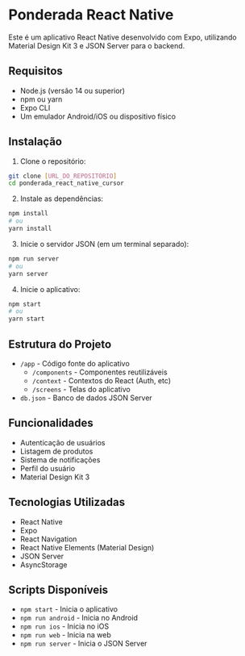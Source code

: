 # Ponderada React Native

Este é um aplicativo React Native desenvolvido com Expo, utilizando Material Design Kit 3 e JSON Server para o backend.

## Requisitos

- Node.js (versão 14 ou superior)
- npm ou yarn
- Expo CLI
- Um emulador Android/iOS ou dispositivo físico

## Instalação

1. Clone o repositório:
```bash
git clone [URL_DO_REPOSITÓRIO]
cd ponderada_react_native_cursor
```

2. Instale as dependências:
```bash
npm install
# ou
yarn install
```

3. Inicie o servidor JSON (em um terminal separado):
```bash
npm run server
# ou
yarn server
```

4. Inicie o aplicativo:
```bash
npm start
# ou
yarn start
```

## Estrutura do Projeto

- `/app` - Código fonte do aplicativo
  - `/components` - Componentes reutilizáveis
  - `/context` - Contextos do React (Auth, etc)
  - `/screens` - Telas do aplicativo
- `db.json` - Banco de dados JSON Server

## Funcionalidades

- Autenticação de usuários
- Listagem de produtos
- Sistema de notificações
- Perfil do usuário
- Material Design Kit 3

## Tecnologias Utilizadas

- React Native
- Expo
- React Navigation
- React Native Elements (Material Design)
- JSON Server
- AsyncStorage

## Scripts Disponíveis

- `npm start` - Inicia o aplicativo
- `npm run android` - Inicia no Android
- `npm run ios` - Inicia no iOS
- `npm run web` - Inicia na web
- `npm run server` - Inicia o JSON Server 